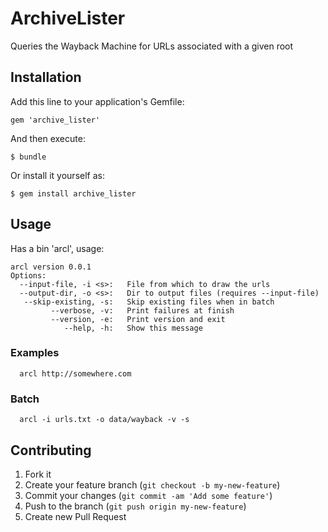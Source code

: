 # ArchiveLister

Queries the Wayback Machine for URLs associated with a given root

## Installation

Add this line to your application's Gemfile:

    gem 'archive_lister'

And then execute:

    $ bundle

Or install it yourself as:

    $ gem install archive_lister

## Usage

Has a bin 'arcl', usage:

```
arcl version 0.0.1
Options:
  --input-file, -i <s>:   File from which to draw the urls
  --output-dir, -o <s>:   Dir to output files (requires --input-file)
   --skip-existing, -s:   Skip existing files when in batch
         --verbose, -v:   Print failures at finish
         --version, -e:   Print version and exit
            --help, -h:   Show this message
```

### Examples

```shell
  arcl http://somewhere.com
```

### Batch

```shell
  arcl -i urls.txt -o data/wayback -v -s
```


## Contributing

1. Fork it
2. Create your feature branch (`git checkout -b my-new-feature`)
3. Commit your changes (`git commit -am 'Add some feature'`)
4. Push to the branch (`git push origin my-new-feature`)
5. Create new Pull Request
